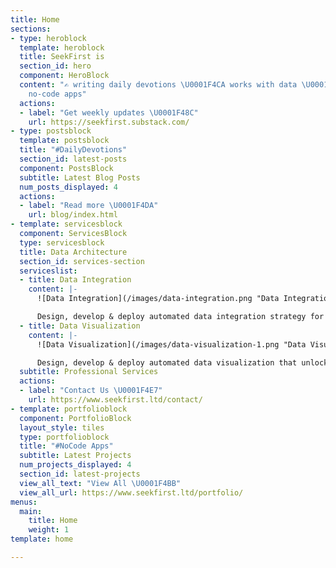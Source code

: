 ```yaml
---
title: Home
sections:
- type: heroblock
  template: heroblock
  title: SeekFirst is
  section_id: hero
  component: HeroBlock
  content: "✍ writing daily devotions \U0001F4CA works with data \U0001F4BB makes
    no-code apps"
  actions:
  - label: "Get weekly updates \U0001F48C"
    url: https://seekfirst.substack.com/
- type: postsblock
  template: postsblock
  title: "#DailyDevotions"
  section_id: latest-posts
  component: PostsBlock
  subtitle: Latest Blog Posts
  num_posts_displayed: 4
  actions:
  - label: "Read more \U0001F4DA"
    url: blog/index.html
- template: servicesblock
  component: ServicesBlock
  type: servicesblock
  title: Data Architecture
  section_id: services-section
  serviceslist:
  - title: Data Integration
    content: |-
      ![Data Integration](/images/data-integration.png "Data Integration")

      Design, develop & deploy automated data integration strategy for your business.
  - title: Data Visualization
    content: |-
      ![Data Visualization](/images/data-visualization-1.png "Data Visualization")

      Design, develop & deploy automated data visualization that unlocks hidden insights for your business.
  subtitle: Professional Services
  actions:
  - label: "Contact Us \U0001F4E7"
    url: https://www.seekfirst.ltd/contact/
- template: portfolioblock
  component: PortfolioBlock
  layout_style: tiles
  type: portfolioblock
  title: "#NoCode Apps"
  subtitle: Latest Projects
  num_projects_displayed: 4
  section_id: latest-projects
  view_all_text: "View All \U0001F4BB"
  view_all_url: https://www.seekfirst.ltd/portfolio/
menus:
  main:
    title: Home
    weight: 1
template: home

---
```

